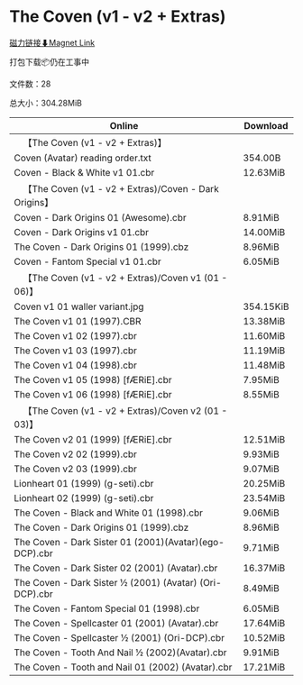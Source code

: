 # The Coven (v1 - v2 + Extras)

[磁力链接⬇Magnet Link](magnet:?xt=urn:btih:ce5f6f8b4a4b678e6d5e5cf65a599624a3af24c1&dn=The%20Coven%20%28v1%20-%20v2%20%2B%20Extras%29)

打包下载📦仍在工事中

文件数：28

总大小：304.28MiB

Online | Download
--- | ---
&emsp;【The Coven (v1 - v2 + Extras)】 | 
Coven (Avatar) reading order.txt | 354.00B
Coven - Black & White v1 01.cbr | 12.63MiB
&emsp;【The Coven (v1 - v2 + Extras)/Coven - Dark Origins】 | 
Coven - Dark Origins 01 (Awesome).cbr | 8.91MiB
Coven - Dark Origins v1 01.cbr | 14.00MiB
The Coven - Dark Origins 01 (1999).cbz | 8.96MiB
Coven - Fantom Special v1 01.cbr | 6.05MiB
&emsp;【The Coven (v1 - v2 + Extras)/Coven v1 (01 - 06)】 | 
Coven v1 01 waller variant.jpg | 354.15KiB
The Coven v1 01 (1997).CBR | 13.38MiB
The Coven v1 02 (1997).cbr | 11.60MiB
The Coven v1 03 (1997).cbr | 11.19MiB
The Coven v1 04 (1998).cbr | 11.48MiB
The Coven v1 05 (1998) \[fÆRiE\].cbr | 7.95MiB
The Coven v1 06 (1998) \[fÆRiE\].cbr | 8.55MiB
&emsp;【The Coven (v1 - v2 + Extras)/Coven v2 (01 - 03)】 | 
The Coven v2 01 (1999) \[fÆRiE\].cbr | 12.51MiB
The Coven v2 02 (1999).cbr | 9.93MiB
The Coven v2 03 (1999).cbr | 9.07MiB
Lionheart 01 (1999) (g-seti).cbr | 20.25MiB
Lionheart 02 (1999) (g-seti).cbr | 23.54MiB
The Coven - Black and White 01 (1998).cbr | 9.06MiB
The Coven - Dark Origins 01 (1999).cbz | 8.96MiB
The Coven - Dark Sister 01 (2001)(Avatar)(ego-DCP).cbr | 9.71MiB
The Coven - Dark Sister 02 (2001) (Avatar).cbr | 16.37MiB
The Coven - Dark Sister ½ (2001) (Avatar) (Ori-DCP).cbr | 8.49MiB
The Coven - Fantom Special 01 (1998).cbr | 6.05MiB
The Coven - Spellcaster 01 (2001) (Avatar).cbr | 17.64MiB
The Coven - Spellcaster ½ (2001) (Ori-DCP).cbr | 10.52MiB
The Coven - Tooth And Nail ½ (2002)(Avatar).cbr | 9.91MiB
The Coven - Tooth and Nail 01 (2002) (Avatar).cbr | 17.21MiB